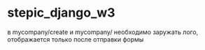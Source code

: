 # stepic_django_w3
в mycompany/create и mycompany/ необходимо заружать лого, отображается только после отправки формы
